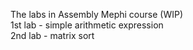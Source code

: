The labs in Assembly Mephi course (WIP) \
1st lab - simple arithmetic expression \
2nd lab - matrix sort
